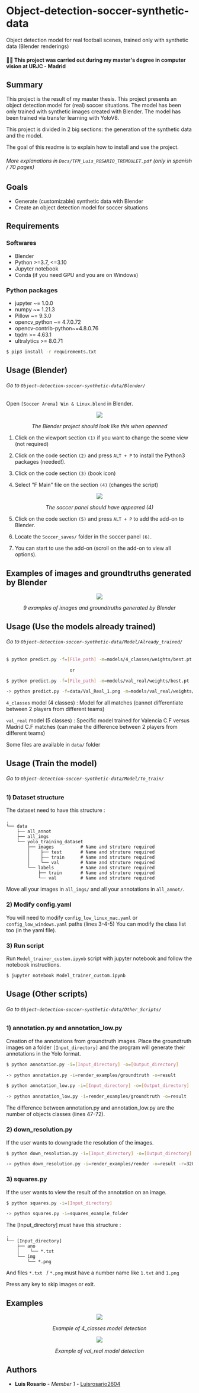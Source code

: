 # Object-detection-soccer-synthetic-data

Object detection model for real football scenes, trained only with synthetic data (Blender renderings)

#### 👨‍🎓 This project was carried out during my master's degree in computer vision at URJC - Madrid

## Summary

This project is the result of my master thesis.
This project presents an object detection model for (real) soccer situations.
The model has been only trained with synthetic images created with Blender.
The model has been trained via transfer learning with YoloV8.

This project is divided in 2 big sections: the generation of the synthetic data and the model.

The goal of this readme is to explain how to install and use the project.

###### More explanations in ```Docs/TFM_Luis_ROSARIO_TREMOULET.pdf``` (only in spanish / 70 pages)

## Goals

- Generate (customizable) synthetic data with Blender
- Create an object detection model for soccer situations

## Requirements

### Softwares

* Blender
* Python >=3.7, <=3.10
* Jupyter notebook
* Conda (if you need GPU and you are on Windows)

### Python packages

* jupyter ~= 1.0.0
* numpy ~= 1.21.3
* Pillow ~= 9.3.0
* opencv_python ~= 4.7.0.72
* opencv-contrib-python~=4.8.0.76
* tqdm >= 4.63.1
* ultralytics >= 8.0.71

```bash
$ pip3 install -r requirements.txt
```

## Usage (Blender)

###### Go to ```Object-detection-soccer-synthetic-data/Blender/```

Open ```[Soccer Arena] Win & Linux.blend``` in Blender.

<p align="center">
  <img src="./Imgs/blender-step-1.png">
</p>
<p align="center">
  <i>The Blender project should look like this when openned</i>
</p>

1) Click on the viewport section ```(1)``` if you want to change the scene view (not required)

2) Click on the code section ```(2)``` and press ```ALT + P``` to install the Python3 packages (needed!).

3) Click on the code section ```(3)``` (book icon) 

4) Select "F Main" file on the section ```(4)``` (changes the script)

<p align="center">
  <img src="./Imgs/blender-step-2.png">
</p>
<p align="center">
  <i>The soccer panel should have appeared (4)</i>
</p>

5) Click on the code section ```(5)``` and press ```ALT + P``` to add the add-on to Blender.

6) Locate the ```Soccer_saves/``` folder in the soccer panel ```(6)```.

7) You can start to use the add-on (scroll on the add-on to view all options).

## Examples of images and groundtruths generated by Blender

<p align="center">
  <img src="./Imgs/Result1.jpg">
</p>
<p align="center">
  <i>9 examples of images and groundtruths generated by Blender</i>
</p>

## Usage (Use the models already trained)

###### Go to ```Object-detection-soccer-synthetic-data/Model/Already_trained/```

```bash
$ python predict.py -f=[File_path] -m=models/4_classes/weights/best.pt

                        or

$ python predict.py -f=[File_path] -m=models/val_real/weights/best.pt

-> python predict.py -f=data/Val_Real_1.png -m=models/val_real/weights/best.pt
```

```4_classes``` model (4 classes) : Model for all matches (cannot differentiate between 2 players from different teams)

```val_real``` model (5 classes) : Specific model trained for Valencia C.F versus Madrid C.F matches (can make the difference between 2 players from different teams)

Some files are available in ```data/``` folder

## Usage (Train the model)

###### Go to ```Object-detection-soccer-synthetic-data/Model/To_train/```

### 1) Dataset structure

The dataset need to have this structure :

    .
    └── data
        ├── all_annot
        ├── all_imgs
        └── yolo_training_dataset
            ├── images          # Name and struture required
            │    ├── test       # Name and struture required
            │    ├── train      # Name and struture required
            │    └── val        # Name and struture required
            └── labels          # Name and struture required
                ├── train       # Name and struture required
                └── val         # Name and struture required

Move all your images in ```all_imgs/``` and all your annotations in ```all_annot/```.

### 2) Modify config.yaml

You will need to modify ```config_low_linux_mac.yaml``` or ```config_low_windows.yaml``` paths (lines 3-4-5)
You can modify the class list too (in the yaml file).

### 3) Run script

Run ```Model_trainer_custom.ipynb``` script with jupyter notebook and follow the notebook instructions.

```bash
$ jupyter notebook Model_trainer_custom.ipynb
```

## Usage (Other scripts)

###### Go to ```Object-detection-soccer-synthetic-data/Other_Scripts/```

### 1) annotation.py and annotation_low.py

Creation of the annotations from groundtruth images.
Place the groundtruth images on a folder ```[Input_directory]``` and the program will generate their annotations in the Yolo format.

```bash
$ python annotation.py -i=[Input_directory] -o=[Output_directory]

-> python annotation.py -i=render_examples/groundtruth -o=result
```

```bash
$ python annotation_low.py -i=[Input_directory] -o=[Output_directory]

-> python annotation_low.py -i=render_examples/groundtruth -o=result
```

The difference between annotation.py and annotation_low.py are the number of objects classes (lines 47-72).

### 2) down_resolution.py

If the user wants to downgrade the resolution of the images.

```bash
$ python down_resolution.py -i=[Input_directory] -o=[Output_directory] -r=[Resolution_width]

-> python down_resolution.py -i=render_examples/render -o=result -r=320
```

### 3) squares.py

If the user wants to view the result of the annotation on an image.

```bash
$ python squares.py -i=[Input_directory]

-> python squares.py -i=squares_example_folder
```

The [Input_directory] must have this structure :

    .
    └── [Input_directory]
        ├── ano
        │    └── *.txt
        └── img
            └── *.png

And files ```*.txt ``` / ```*.png``` must have a number name like ```1.txt``` and ```1.png```

Press any key to skip images or exit.

## Examples

<p align="center">
  <img src="./Imgs/Test1.png">
</p>
<p align="center">
  <i>Example of 4_classes model detection</i>
</p>

<p align="center">
  <img src="./Imgs/val-1.png">
</p>
<p align="center">
  <i>Example of val_real model detection</i>
</p>

## Authors

* **Luis Rosario** - *Member 1* - [Luisrosario2604](https://github.com/Luisrosario2604)
